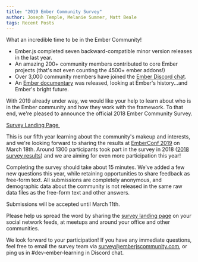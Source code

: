 ```yaml
---
title: "2019 Ember Community Survey"
author: Joseph Temple, Melanie Sumner, Matt Beale
tags: Recent Posts
---
```


What an incredible time to be in the Ember Community! 

- Ember.js completed seven backward-compatible minor version releases in the last year.
- An amazing 200+ community members contributed to core Ember projects (that's not even counting the 4500+ ember addons!)
- Over 3,000 community members have joined the [Ember Discord chat](https://discord.gg/emberjs).
- An [Ember documentary](https://www.youtube.com/watch?v=Cvz-9ccflKQ) was released, looking at Ember's history...and Ember's bright future.

With 2019 already under way, we would like your help to learn about who is in the Ember community and how they work with the framework. To that end, we're pleased to announce the official 2018 Ember Community Survey.

<a href="/ember-community-survey-2018" class="survey-button orange button">
Survey Landing Page <img src="/images/survey/right-arrow.png" alt="" role="presentation" />
</a>

This is our fifth year learning about the community's makeup and interests, and we're looking forward to sharing the results at [EmberConf 2019](http://emberconf.com/) on March 18th. Around 1300 participants took part in the survey in 2018 ([2018 survey results](https://www.emberjs.com/ember-community-survey-2018/)) and we are aiming for even more participation this year! 

Completing the survey should take about 15 minutes. We've added a few new questions this year, while retaining opportunities to share feedback as free-form text. All submissions are completely anonymous, and demographic data about the community is not released in the same raw data files as the free-form text and other answers.

Submissions will be accepted until March 11th.

Please help us spread the word by sharing the [survey landing page](/ember-community-survey-2019) on your social network feeds, at meetups and around your office and other communities.

We look forward to your participation! If you have any immediate questions, feel free to email the survey team via [survey@emberjscommunity.com](mailto:survey@emberjscommunity.com), or ping us in #dev-ember-learning in Discord chat. 